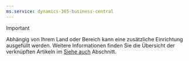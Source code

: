 ```yaml
---
ms.service: dynamics-365-business-central
---
```

> [!IMPORTANT]
> Abhängig von Ihrem Land oder Bereich kann eine zusätzliche Einrichtung ausgefüllt werden. Weitere Informationen finden Sie die Übersicht der verknüpften Artikeln im [Siehe auch](#see-also) Abschnitt.  